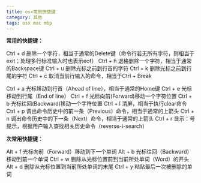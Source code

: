 ```yaml
---
title: osx常用快捷键
category: 其他
tags: osx mac mbp
---
```


__常用的快捷键：__

Ctrl + d        删除一个字符，相当于通常的Delete键（命令行若无所有字符，则相当于exit；处理多行标准输入时也表示eof）
Ctrl + h        退格删除一个字符，相当于通常的Backspace键
Ctrl + u        删除光标之前到行首的字符
Ctrl + k        删除光标之前到行尾的字符
Ctrl + c        取消当前行输入的命令，相当于Ctrl + Break

<!-- more -->

Ctrl + a        光标移动到行首（Ahead of line），相当于通常的Home键
Ctrl + e        光标移动到行尾（End of line）
Ctrl + f        光标向前(Forward)移动一个字符位置
Ctrl + b        光标往回(Backward)移动一个字符位置
Ctrl + l        清屏，相当于执行clear命令
Ctrl + p        调出命令历史中的前一条（Previous）命令，相当于通常的上箭头
Ctrl + n        调出命令历史中的下一条（Next）命令，相当于通常的上箭头
Ctrl + r        显示：号提示，根据用户输入查找相关历史命令（reverse-i-search）

__次常用快捷键：__

Alt + f         光标向前（Forward）移动到下一个单词
Alt + b         光标往回（Backward）移动到前一个单词
Ctrl + w        删除从光标位置前到当前所处单词（Word）的开头
Alt + d         删除从光标位置到当前所处单词的末尾
Ctrl + y        粘贴最后一次被删除的单词
